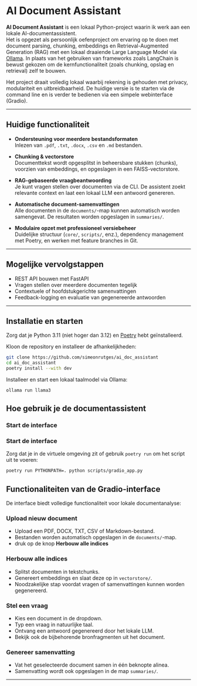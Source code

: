 # AI Document Assistant

**AI Document Assistant** is een lokaal Python-project waarin ik werk aan een lokale AI-documentassistent.  
Het is opgezet als persoonlijk oefenproject om ervaring op te doen met document parsing, chunking, embeddings en Retrieval-Augmented Generation (RAG) met een lokaal draaiende Large Language Model via [Ollama](https://ollama.com). In plaats van het gebruiken van frameworks zoals LangChain is bewust gekozen om de kernfunctionaliteit (zoals chunking, opslag en retrieval) zelf te bouwen.

Het project draait volledig lokaal waarbij rekening is gehouden met privacy, modulariteit en uitbreidbaarheid. De huidige versie is te starten via de command line en is verder te bedienen via een simpele webinterface (Gradio).

---

## Huidige functionaliteit

- **Ondersteuning voor meerdere bestandsformaten**  
  Inlezen van `.pdf`, `.txt`, `.docx`, `.csv` en `.md` bestanden.

- **Chunking & vectorstore**  
  Documenttekst wordt opgesplitst in beheersbare stukken (chunks), voorzien van embeddings, en opgeslagen in een FAISS-vectorstore.

- **RAG-gebaseerde vraagbeantwoording**  
  Je kunt vragen stellen over documenten via de CLI. De assistent zoekt relevante context en laat een lokaal LLM een antwoord genereren.

- **Automatische document-samenvattingen**  
  Alle documenten in de `documents/`-map kunnen automatisch worden samengevat. De resultaten worden opgeslagen in `summaries/`.

- **Modulaire opzet met professioneel versiebeheer**  
  Duidelijke structuur (`core/`, `scripts/`, enz.), dependency management met Poetry, en werken met feature branches in Git.

---

## Mogelijke vervolgstappen

- REST API bouwen met FastAPI   
- Vragen stellen over meerdere documenten tegelijk  
- Contextuele of hoofdstukgerichte samenvattingen  
- Feedback-logging en evaluatie van gegenereerde antwoorden

---

## Installatie en starten

Zorg dat je Python 3.11 (niet hoger dan 3.12) en [Poetry](https://python-poetry.org/docs/#installation) hebt geïnstalleerd.

Kloon de repository en installeer de afhankelijkheden:

```bash
git clone https://github.com/simeonrutges/ai_doc_assistant
cd ai_doc_assistant
poetry install --with dev
```
Installeer en start een lokaal taalmodel via Ollama:

```bash
ollama run llama3
```



## Hoe gebruik je de documentassistent

### Start de interface

### Start de interface

Zorg dat je in de virtuele omgeving zit of gebruik `poetry run` om het script uit te voeren:

```bash
poetry run PYTHONPATH=. python scripts/gradio_app.py 
```

## Functionaliteiten van de Gradio-interface

De interface biedt volledige functionaliteit voor lokale documentanalyse:

### Upload nieuw document
- Upload een PDF, DOCX, TXT, CSV of Markdown-bestand.
- Bestanden worden automatisch opgeslagen in de `documents/`-map.
- druk op de knop **Herbouw alle indices** 


### Herbouw alle indices
- Splitst documenten in tekstchunks.
- Genereert embeddings en slaat deze op in `vectorstore/`.
- Noodzakelijke stap voordat vragen of samenvattingen kunnen worden gegenereerd.

### Stel een vraag
- Kies een document in de dropdown.
- Typ een vraag in natuurlijke taal.
- Ontvang een antwoord gegenereerd door het lokale LLM.
- Bekijk ook de bijbehorende bronfragmenten uit het document.

### Genereer samenvatting
- Vat het geselecteerde document samen in één beknopte alinea.
- Samenvatting wordt ook opgeslagen in de map `summaries/`.

---
